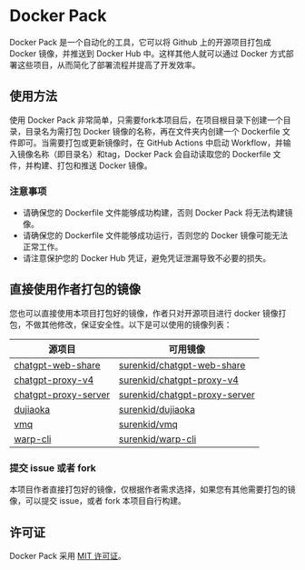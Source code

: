 # Docker Pack

Docker Pack 是一个自动化的工具，它可以将 Github 上的开源项目打包成 Docker 镜像，并推送到 Docker Hub 中。这样其他人就可以通过 Docker 方式部署这些项目，从而简化了部署流程并提高了开发效率。

## 使用方法

使用 Docker Pack 非常简单，只需要fork本项目后，在项目根目录下创建一个目录，目录名为需打包 Docker 镜像的名称，再在文件夹内创建一个 Dockerfile 文件即可。当需要打包或更新镜像时，在 GitHub Actions 中启动 Workflow，并输入镜像名称（即目录名）和tag，Docker Pack 会自动读取您的 Dockerfile 文件，并构建、打包和推送 Docker 镜像。

### 注意事项

- 请确保您的 Dockerfile 文件能够成功构建，否则 Docker Pack 将无法构建镜像。
- 请确保您的 Dockerfile 文件能够成功运行，否则您的 Docker 镜像可能无法正常工作。
- 请注意保护您的 Docker Hub 凭证，避免凭证泄漏导致不必要的损失。

## 直接使用作者打包的镜像

您也可以直接使用本项目打包好的镜像，作者只对开源项目进行 docker 镜像打包，不做其他修改，保证安全性。以下是可以使用的镜像列表：

| 源项目             | 可用镜像                 |
|-------------------|----------------------------|
| [chatgpt-web-share](https://github.com/surenkid/docker-pack/tree/main/chatgpt-web-share) | [surenkid/chatgpt-web-share](https://hub.docker.com/r/surenkid/chatgpt-web-share/tags) |
| [chatgpt-proxy-v4](https://github.com/surenkid/docker-pack/tree/main/chatgpt-proxy-v4) | [surenkid/chatgpt-proxy-v4](https://hub.docker.com/r/surenkid/chatgpt-proxy-v4/tags) |
| [chatgpt-proxy-server](https://github.com/surenkid/docker-pack/tree/main/chatgpt-proxy-server) | [surenkid/chatgpt-proxy-server](https://hub.docker.com/r/surenkid/chatgpt-proxy-server/tags) |
| [dujiaoka](https://github.com/surenkid/docker-pack/tree/main/dujiaoka) | [surenkid/dujiaoka](https://hub.docker.com/r/surenkid/dujiaoka/tags) |
| [vmq](https://github.com/surenkid/docker-pack/tree/main/vmq) | [surenkid/vmq](https://hub.docker.com/r/surenkid/vmq/tags) |
| [warp-cli](https://github.com/surenkid/docker-pack/tree/main/warp-cli) | [surenkid/warp-cli](https://hub.docker.com/r/surenkid/warp-cli/tags) |

### 提交 issue 或者 fork

本项目作者直接打包好的镜像，仅根据作者需求选择，如果您有其他需要打包的镜像，可以提交 issue，或者 fork 本项目自行构建。

## 许可证

Docker Pack 采用 [MIT 许可证](LICENSE)。
